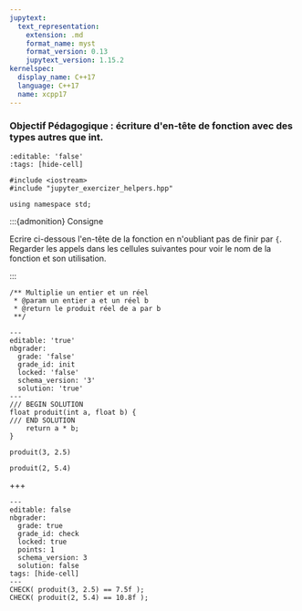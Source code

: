 ```yaml
---
jupytext:
  text_representation:
    extension: .md
    format_name: myst
    format_version: 0.13
    jupytext_version: 1.15.2
kernelspec:
  display_name: C++17
  language: C++17
  name: xcpp17
---
```


### Objectif Pédagogique : écriture d'en-tête de fonction avec des types autres que int.

```{code-cell}
:editable: 'false'
:tags: [hide-cell]

#include <iostream>
#include "jupyter_exercizer_helpers.hpp"

using namespace std;
```

:::{admonition} Consigne

Ecrire ci-dessous l'en-tête de la fonction
en n'oubliant pas de finir par `{`.
Regarder les appels dans les cellules suivantes pour
voir le nom de la fonction et son utilisation.

:::

```{code-cell}
/** Multiplie un entier et un réel
 * @param un entier a et un réel b
 * @return le produit réel de a par b
 **/
```

```{code-cell}
---
editable: 'true'
nbgrader:
  grade: 'false'
  grade_id: init
  locked: 'false'
  schema_version: '3'
  solution: 'true'
---
/// BEGIN SOLUTION
float produit(int a, float b) {
/// END SOLUTION
    return a * b;
}

```

```{code-cell}
produit(3, 2.5)
```

```{code-cell}
produit(2, 5.4)
```

+++

```{code-cell}
---
editable: false
nbgrader:
  grade: true
  grade_id: check
  locked: true
  points: 1
  schema_version: 3
  solution: false
tags: [hide-cell]
---
CHECK( produit(3, 2.5) == 7.5f );
CHECK( produit(2, 5.4) == 10.8f );
```